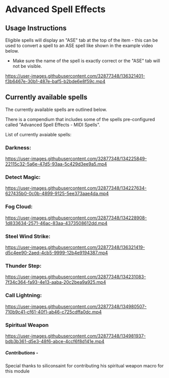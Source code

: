 # Advanced Spell Effects

## Usage Instructions
Eligible spells will display an "ASE" tab at the top of the item - this can be used to convert a spell to an ASE spell like shown in the example video below.
- Make sure the name of the spell is exactly correct or the "ASE" tab will not be visible.

https://user-images.githubusercontent.com/32877348/136321401-f3b6467e-30b1-487e-baf5-b2bde6e8f59c.mp4


## Currently available spells
The currently available spells are outlined below. 

There is a compendium that includes some of the spells pre-configured called "Advanced Spell Effects - MIDI Spells".

List of currently avaiable spells: 

### Darkness:
https://user-images.githubusercontent.com/32877348/134225849-22115c32-5a6e-47d5-93aa-5c429d3ee9a5.mp4

### Detect Magic:
https://user-images.githubusercontent.com/32877348/134227634-627435b0-0c0b-4899-9125-5ee373aae4da.mp4

### Fog Cloud:
https://user-images.githubusercontent.com/32877348/134228908-1d833634-2571-46ac-83aa-4373508612dd.mp4

### Steel Wind Strike:
https://user-images.githubusercontent.com/32877348/136321419-d5c4ee90-2aed-4cb5-9999-12b4e9194387.mp4

### Thunder Step:
https://user-images.githubusercontent.com/32877348/134231083-7f34c364-fa93-4e13-aaba-20c2bea9a925.mp4

### Call Lightning:
https://user-images.githubusercontent.com/32877348/134980507-710b9c41-cf61-40f1-ab46-c725cdffa0dc.mp4

### Spiritual Weapon
https://user-images.githubusercontent.com/32877348/134981937-bdb3b361-d5e3-48f6-abce-4ccf6f8d141e.mp4

##### Contributions - 
Special thanks to siliconsaint for contributing his spiritual weapon macro for this module
